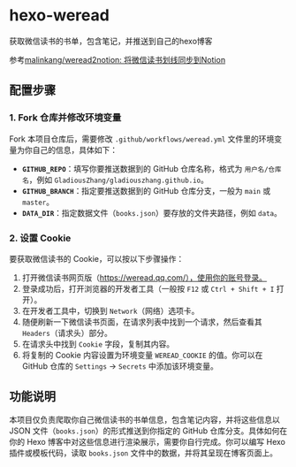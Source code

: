 # hexo-weread
获取微信读书的书单，包含笔记，并推送到自己的hexo博客

参考[malinkang/weread2notion: 将微信读书划线同步到Notion](https://github.com/malinkang/weread2notion?tab=readme-ov-file)

## 配置步骤

### 1. Fork 仓库并修改环境变量

Fork 本项目仓库后，需要修改 `.github/workflows/weread.yml` 文件里的环境变量为你自己的信息，具体如下：

- **`GITHUB_REPO`**：填写你要推送数据到的 GitHub 仓库名称，格式为 `用户名/仓库名`，例如 `GladiousZhang/gladiouszhang.github.io`。
- **`GITHUB_BRANCH`**：指定要推送数据到的 GitHub 仓库分支，一般为 `main` 或 `master`。
- **`DATA_DIR`**：指定数据文件（`books.json`）要存放的文件夹路径，例如 `data`。

### 2. 设置 Cookie

要获取微信读书的 Cookie，可以按以下步骤操作：

1. 打开微信读书网页版（https://weread.qq.com/），使用你的账号登录。
2. 登录成功后，打开浏览器的开发者工具（一般按 `F12` 或 `Ctrl + Shift + I` 打开）。
3. 在开发者工具中，切换到 `Network`（网络）选项卡。
4. 随便刷新一下微信读书页面，在请求列表中找到一个请求，然后查看其 `Headers`（请求头）部分。
5. 在请求头中找到 `Cookie` 字段，复制其内容。
6. 将复制的 Cookie 内容设置为环境变量 `WEREAD_COOKIE` 的值。你可以在 GitHub 仓库的 `Settings` -> `Secrets` 中添加该环境变量。

## 功能说明

本项目仅负责爬取你自己微信读书的书单信息，包含笔记内容，并将这些信息以 JSON 文件（`books.json`）的形式推送到你指定的 GitHub 仓库分支。具体如何在你的 Hexo 博客中对这些信息进行渲染展示，需要你自行完成。你可以编写 Hexo 插件或模板代码，读取 `books.json` 文件中的数据，并将其呈现在博客页面上。
